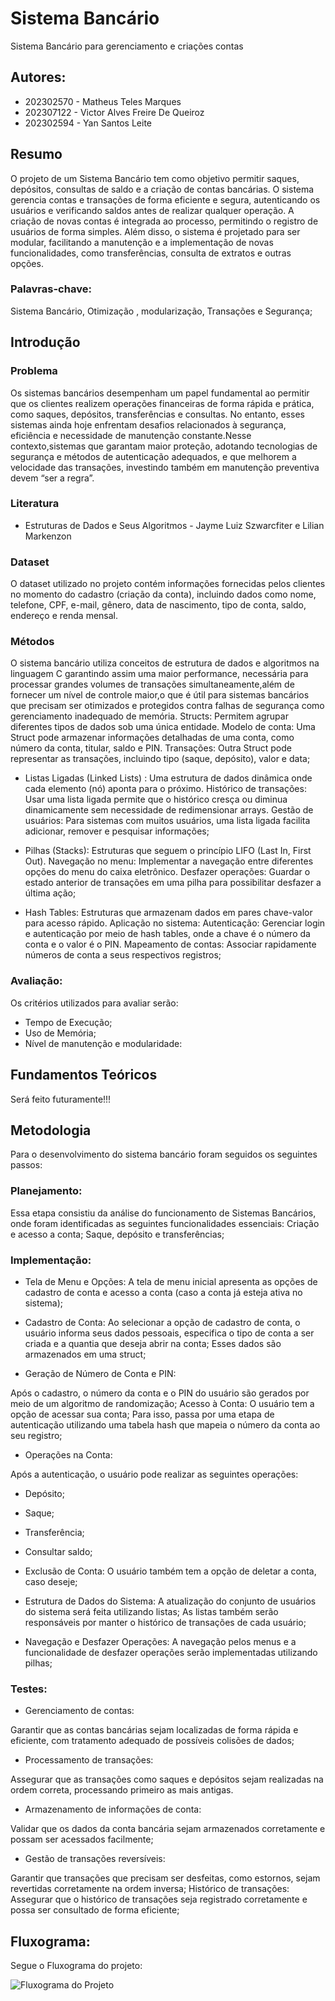 # Sistema Bancário
Sistema Bancário para gerenciamento e criações contas 

## Autores: 

- 202302570 - Matheus Teles Marques 
- 202307122 - Victor Alves Freire De Queiroz
- 202302594 - Yan Santos Leite



## Resumo

O projeto de um Sistema Bancário tem como objetivo permitir saques, depósitos, consultas de saldo e a criação de contas bancárias.
O sistema gerencia contas e transações de forma eficiente e segura, autenticando os usuários e verificando saldos antes de realizar 
qualquer operação. A criação de novas contas é integrada ao processo, permitindo o registro de usuários de forma simples. Além disso,
o sistema é projetado para ser modular, facilitando a manutenção e a implementação de novas funcionalidades, como transferências,
consulta de extratos e outras opções.

### Palavras-chave: 
Sistema Bancário, Otimização , modularização, Transações e Segurança; 



## Introdução

### Problema
Os sistemas bancários desempenham um papel fundamental ao permitir que os clientes realizem operações financeiras de forma rápida e prática, como saques, depósitos, transferências e consultas. No entanto, esses sistemas ainda hoje enfrentam desafios relacionados à segurança, eficiência e necessidade de manutenção constante.Nesse contexto,sistemas que garantam maior proteção, adotando tecnologias de segurança e métodos de autenticação adequados, e que melhorem a velocidade das transações, investindo também em manutenção preventiva devem “ser a regra”.

### Literatura

* Estruturas de Dados e Seus Algoritmos - Jayme Luiz Szwarcfiter e Lilian Markenzon

### Dataset

O dataset utilizado no projeto contém informações fornecidas pelos clientes no momento do cadastro (criação da conta), incluindo dados como nome, telefone, CPF, e-mail, gênero, data de nascimento, tipo de conta, saldo, endereço e renda mensal.

### Métodos

O sistema bancário utiliza conceitos de estrutura de dados e algoritmos na linguagem C garantindo assim uma maior performance, necessária para processar grandes volumes de transações simultaneamente,além de fornecer um nível de controle maior,o que é útil para sistemas bancários que precisam ser otimizados e protegidos contra falhas de segurança como gerenciamento inadequado de memória.
Structs: Permitem agrupar diferentes tipos de dados sob uma única entidade. Modelo de conta: Uma Struct pode armazenar informações detalhadas de uma conta, como número da conta, titular, saldo e PIN. Transações: Outra Struct pode representar as transações, incluindo tipo (saque, depósito), valor e data;

* Listas Ligadas (Linked Lists) :
Uma estrutura de dados dinâmica onde cada elemento (nó) aponta para o próximo. Histórico de transações: Usar uma lista ligada permite que o histórico cresça ou diminua dinamicamente sem necessidade de redimensionar arrays. Gestão de usuários: Para sistemas com muitos usuários, uma lista ligada facilita adicionar, remover e pesquisar informações;


* Pilhas (Stacks):
Estruturas que seguem o princípio LIFO (Last In, First Out). Navegação no menu: Implementar a navegação entre diferentes opções do menu do caixa eletrônico. Desfazer operações: Guardar o estado anterior de transações em uma pilha para possibilitar desfazer a última ação;


* Hash Tables:
Estruturas que armazenam dados em pares chave-valor para acesso rápido. Aplicação no sistema: Autenticação: Gerenciar login e autenticação por meio de hash tables, onde a chave é o número da conta e o valor é o PIN. Mapeamento de contas: Associar rapidamente números de conta a seus respectivos registros;


### Avaliação:

Os critérios utilizados para avaliar serão:
   * Tempo de Execução;
   * Uso de Memória; 
   * Nível de manutenção e modularidade:

## Fundamentos Teóricos


Será feito futuramente!!!

## Metodologia


Para o  desenvolvimento do sistema bancário foram seguidos os seguintes passos:

### Planejamento:

Essa etapa  consistiu da análise do funcionamento de Sistemas Bancários, onde foram identificadas as seguintes funcionalidades essenciais:
Criação e acesso a conta;
Saque, depósito e transferências;

### Implementação:

* Tela de Menu e Opções: A tela de menu inicial apresenta as opções de cadastro de conta e acesso a conta (caso a conta já esteja ativa no sistema);

* Cadastro de Conta: Ao selecionar a opção de cadastro de conta, o usuário informa seus dados pessoais, especifica o tipo de conta a ser criada e a quantia que deseja abrir na conta;
Esses dados são armazenados em uma struct;

* Geração de Número de Conta e PIN:

Após o cadastro, o número da conta e o PIN do usuário são gerados por meio de um algoritmo de randomização;
Acesso à Conta: O usuário tem a opção de acessar sua conta;
Para isso, passa por uma etapa de autenticação utilizando uma tabela hash que mapeia o número da conta ao seu registro;

* Operações na Conta:

Após a autenticação, o usuário pode realizar as seguintes operações:

 * Depósito;
 * Saque;
 * Transferência;
 * Consultar saldo;

* Exclusão de Conta:
O usuário também tem a opção de deletar a conta, caso deseje;

* Estrutura de Dados do Sistema:
A atualização do conjunto de usuários do sistema será feita utilizando listas;
As listas também serão responsáveis por manter o histórico de transações de cada usuário;

* Navegação e Desfazer Operações:
A navegação pelos menus e a funcionalidade de desfazer operações serão implementadas utilizando pilhas;

### Testes:

* Gerenciamento de contas:

Garantir que as contas bancárias sejam localizadas de forma rápida e eficiente, com tratamento adequado de possíveis colisões de dados;

* Processamento de transações:

Assegurar que as transações como saques e depósitos sejam realizadas na ordem correta, processando primeiro as mais antigas.

* Armazenamento de informações de conta:

Validar que os dados da conta bancária sejam armazenados corretamente e possam ser acessados facilmente;

* Gestão de transações reversíveis:

Garantir que transações que precisam ser desfeitas, como estornos, sejam revertidas corretamente na ordem inversa;
Histórico de transações: Assegurar que o histórico de transações seja registrado corretamente e possa ser consultado de forma eficiente;


## Fluxograma: 

Segue o Fluxograma do projeto: 

![Fluxograma do Projeto](assets/FluxogramaFinal.jpg)

